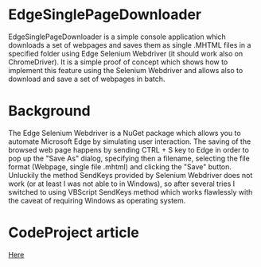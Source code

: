 # EdgeSinglePageDownloader

EdgeSinglePageDownloader is a simple console application which downloads a set of webpages and saves them as single .MHTML files in a specified folder using Edge Selenium Webdriver (it should work also on ChromeDriver). It is a simple proof of concept which shows how to implement this feature using the Selenium Webdriver and allows also to download and save a set of webpages in batch.

# Background

The Edge Selenium Webdriver is a NuGet package which allows you to automate Microsoft Edge by simulating user interaction. The saving of the browsed web page happens by sending CTRL + S key to Edge in order to pop up the "Save As" dialog, specifying then a filename, selecting the file format (Webpage, single file .mhtml) and clicking the "Save" button. Unluckily the method SendKeys provided by Selenium Webdriver does not work (or at least I was not able to in Windows), so after several tries I switched to using VBScript SendKeys method which works flawlessly with the caveat of requiring Windows as operating system.

# CodeProject article

[Here](https://www.codeproject.com/Tips/5368776/How-to-Automate-Saving-Webpages-as-a-Single-MHTML)
